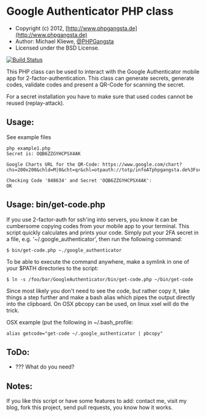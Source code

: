 Google Authenticator PHP class
=====================

* Copyright (c) 2012, [http://www.phpgangsta.de](http://www.phpgangsta.de)
* Author: Michael Kliewe, [@PHPGangsta](http://twitter.com/PHPGangsta)
* Licensed under the BSD License.

[![Build Status](https://travis-ci.org/PHPGangsta/GoogleAuthenticator.png?branch=master)](https://travis-ci.org/PHPGangsta/GoogleAuthenticator)

This PHP class can be used to interact with the Google Authenticator mobile app for 2-factor-authentication. This class
can generate secrets, generate codes, validate codes and present a QR-Code for scanning the secret.

For a secret installation you have to make sure that used codes cannot be reused (replay-attack).

Usage:
------

See example files

    php example1.php
    Secret is: OQB6ZZGYHCPSX4AK

    Google Charts URL for the QR-Code: https://www.google.com/chart?chs=200x200&chld=M|0&cht=qr&chl=otpauth://totp/infoATphpgangsta.de%3Fsecret%3DOQB6ZZGYHCPSX4AK

    Checking Code '848634' and Secret 'OQB6ZZGYHCPSX4AK':
    OK

Usage: bin/get-code.php 
-----------------------

If you use 2-factor-auth for ssh'ing into servers, you know it can be 
cumbersome copying codes from your mobile app to your terminal. 
This script quickly calculates and prints your code. Simply put your 2FA 
secret in a file, e.g. '~/.google_authenticator', then run the following command:

    $ bin/get-code.php ~./google_authenticator

To be able to execute the command anywhere, make a symlink in one of your $PATH directories to the script:

    $ ln -s /foo/bar/GoogleAuthenticator/bin/get-code.php ~/bin/get-code

Since most likely you don't need to see the code, but rather copy it, 
take things a step further and make a bash alias which pipes the output
directly into the clipboard. On OSX pbcopy can be used, on linux xsel 
will do the trick.

OSX example (put the following in ~/.bash_profile:

    alias getcode="get-code ~/.google_authenticator | pbcopy"


ToDo:
-----
- ??? What do you need?

Notes:
------
If you like this script or have some features to add: contact me, visit my blog, fork this project, send pull requests, you know how it works.

